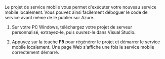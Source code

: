 

Le projet de service mobile vous permet d'exécuter votre nouveau service mobile localement. Vous pouvez ainsi facilement déboguer le code de service avant même de le publier sur Azure.

1. Sur votre PC Windows, téléchargez votre projet de serveur personnalisé, extrayez-le, puis ouvrez-le dans Visual Studio.

2. Appuyez sur la touche **F5** pour régénérer le projet et démarrer le service mobile localement. Une page Web s'affiche une fois le service mobile correctement démarré.

<!--HONumber=52--> 
